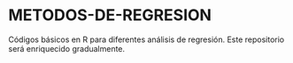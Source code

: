 # METODOS-DE-REGRESION
Códigos básicos en R para diferentes análisis de regresión.
Este repositorio será enriquecido gradualmente.
